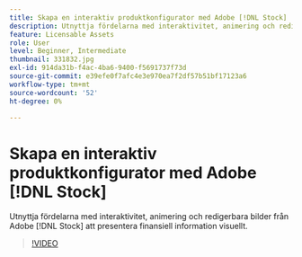 ```yaml
---
title: Skapa en interaktiv produktkonfigurator med Adobe [!DNL Stock]
description: Utnyttja fördelarna med interaktivitet, animering och redigerbara bilder från Adobe [!DNL Stock] att presentera finansiell information visuellt
feature: Licensable Assets
role: User
level: Beginner, Intermediate
thumbnail: 331832.jpg
exl-id: 914da31b-f4ac-4ba6-9400-f5691737f73d
source-git-commit: e39efe0f7afc4e3e970ea7f2df57b51bf17123a6
workflow-type: tm+mt
source-wordcount: '52'
ht-degree: 0%

---
```


# Skapa en interaktiv produktkonfigurator med Adobe [!DNL Stock]

Utnyttja fördelarna med interaktivitet, animering och redigerbara bilder från Adobe [!DNL Stock] att presentera finansiell information visuellt.

>[!VIDEO](https://video.tv.adobe.com/v/331832?hidetitle=true)
